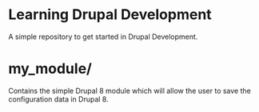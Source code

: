 # Learning Drupal Development
A simple repository to get started in Drupal Development.

# my_module/
Contains the simple Drupal 8 module which will allow the user to save the configuration data in Drupal 8.
